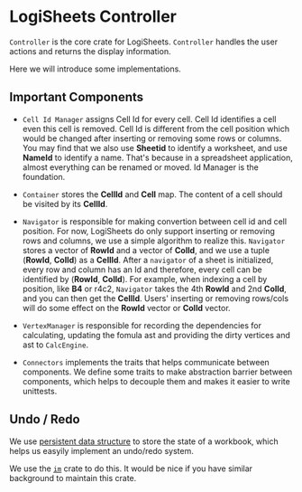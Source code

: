 # LogiSheets Controller

`Controller` is the core crate for LogiSheets.
`Controller` handles the user actions and returns the display information.

Here we will introduce some implementations.

## Important Components

- `Cell Id Manager` assigns Cell Id for every cell.
Cell Id identifies a cell even this cell is removed.
Cell Id is different from the cell position which would be changed after
inserting or removing some rows or columns.
You may find that we also use **Sheetid** to identify a worksheet,
and use **NameId** to identify a name. That's because in a spreadsheet
application, almost everything can be renamed or moved. Id Manager is
the foundation.

- `Container` stores the **CellId** and **Cell** map. The content
  of a cell should be visited by its **CellId**.

- `Navigator` is responsible for making convertion between cell id and
cell position. For now, LogiSheets do only support inserting or removing rows and columns,
we use a simple algorithm to realize this.
`Navigator` stores a vector of **RowId** and a vector of **ColId**, and we use a tuple
(**RowId**, **ColId**) as a **CellId**. After a `navigator` of a sheet is initialized,
every row and column has an Id and therefore, every cell can be identified by (**RowId**, **ColId**).
For example, when indexing a cell by position, like **B4** or r4c2, `Navigator` takes
the 4th **RowId** and 2nd **ColId**, and you can then get the **CellId**.
Users' inserting or removing rows/cols will do some effect on the **RowId** vector or **ColId** vector.

- `VertexManager` is responsible for recording the dependencies for calculating, updating
  the fomula ast and providing the dirty vertices and ast to `CalcEngine`.

- `Connectors` implements the traits that helps communicate between components.
  We define some traits to make abstraction barrier between components, which helps to decouple
  them and makes it easier to write unittests.

## Undo / Redo

We use [persistent data structure](https://en.wikipedia.org/wiki/Persistent_data_structure)
to store the state of a workbook, which helps us easyily implement an undo/redo system.

We use the [`im`](https://github.com/bodil/im-rs) crate to do this. It would be nice if
you have similar background to maintain this crate.
